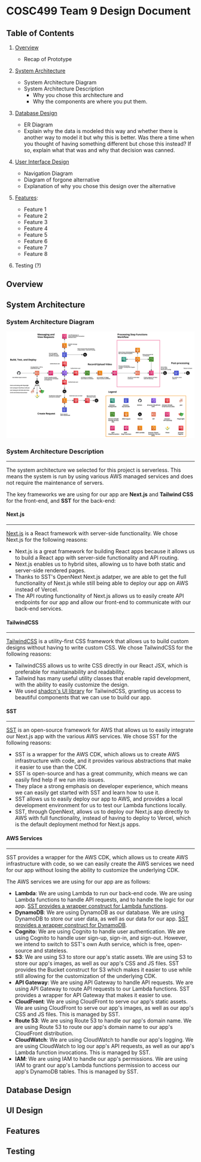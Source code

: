 # COSC499 Team 9 Design Document

## Table of Contents

1. [Overview](#introduction)
    - Recap of Prototype
2. [System Architecture](#system-architecture)
    - System Architecture Diagram
    - System Architecture Description  
        - Why you chose this architecture and
        - Why the components are where you put them.
3. [Database Design](#database-design)
    - ER Diagram
    - Explain why the data is modeled this way and whether there is another way to model it but why this is better. Was there a time when you thought of having something different but chose this instead? If so, explain what that was and why that decision was canned.
4. [User Interface Design](#ui-design)
    - Navigation Diagram
    - Diagram of forgone alternative
    - Explanation of why you chose this design over the alternative
5. [Features](#features):
    - Feature 1
    - Feature 2
    - Feature 3
    - Feature 4
    - Feature 5
    - Feature 6
    - Feature 7
    - Feature 8

6. Testing (?)

## Overview


## System Architecture

### System Architecture Diagram

![System Architecture Diagram](img/system-architecture.png)

### System Architecture Description

------

The system architecture we selected for this project is serverless. This means the system is run by using various AWS managed services and does not require the maintenance of servers. 

The key frameworks we are using for our app are **Next.js** and **Tailwind CSS** for the front-end, and **SST** for the back-end:

#### Next.js

------------------

[Next.js](https://nextjs.org/) is a React framework with server-side functionality. We chose Next.js for the following reasons:
- Next.js is a great framework for building React apps because it allows us to build a React app with server-side functionality and API routing.
- Next.js enables us to hybrid sites, allowing us to have both static and server-side rendered pages.
- Thanks to SST's OpenNext Next.js adatper, we are able to get the full functionality of Next.js while still being able to deploy our app on AWS instead of Vercel.
- The API routing functionality of Next.js allows us to easily create API endpoints for our app and allow our front-end to communicate with our back-end services.

#### TailwindCSS

------------------

[TailwindCSS](https://tailwindcss.com/) is a utility-first CSS framework that allows us to build custom designs without having to write custom CSS. We chose TailwindCSS for the following reasons:
- TailwindCSS allows us to write CSS directly in our React JSX, which is preferable for maintainability and readability.
- Tailwind has many useful utility classes that enable rapid development, with the ability to easily customize the design.
- We used [shadcn's UI library](https://ui.shadcn.com/) for TailwindCSS, granting us access to beautiful components that we can use to build our app.

#### SST

------------------

[SST](https://sst.dev/) is an open-source framework for AWS that allows us to easily integrate our Next.js app with the various AWS services. We chose SST for the following reasons:
- SST is a wrapper for the AWS CDK, which allows us to create AWS infrastructure with code, and it provides various abstractions that make it easier to use than the CDK.
- SST is open-source and has a great community, which means we can easily find help if we run into issues. 
- They place a strong emphasis on developer experience, which means we can easily get started with SST and learn how to use it.
- SST allows us to easily deploy our app to AWS, and provides a local development environment for us to test our Lambda functions locally.
- SST, through OpenNext, allows us to deploy our Next.js app directly to AWS with full functionality, instead of having to deploy to Vercel, which is the default deployment method for Next.js apps.


#### AWS Services

------------------


SST provides a wrapper for the AWS CDK, which allows us to create AWS infrastructure with code, so we can easily create the AWS services we need for our app without losing the ability to customize the underlying CDK.

The AWS services we are using for our app are as follows:
- **Lambda**: We are using Lambda to run our back-end code. We are using Lambda functions to handle API requests, and to handle the logic for our app. [SST provides a wrapper construct for Lambda functions](https://docs.sst.dev/constructs/Function).
- **DynamoDB**: We are using DynamoDB as our database. We are using DynamoDB to store our user data, as well as our data for our app. [SST provides a wrapper construct for DynamoDB](https://docs.sst.dev/constructs/Table).
- **Cognito**: We are using Cognito to handle user authentication. We are using Cognito to handle user sign-up, sign-in, and sign-out. However, we intend to switch to SST's own Auth service, which is free, open-source and stateless.
- **S3**: We are using S3 to store our app's static assets. We are using S3 to store our app's images, as well as our app's CSS and JS files. SST provides the Bucket construct for S3 which makes it easier to use while still allowing for the customization of the underlying CDK.
- **API Gateway**: We are using API Gateway to handle API requests. We are using API Gateway to route API requests to our Lambda functions. SST provides a wrapper for API Gateway that makes it easier to use.
- **CloudFront**: We are using CloudFront to serve our app's static assets. We are using CloudFront to serve our app's images, as well as our app's CSS and JS files. This is managed by SST.
- **Route 53**: We are using Route 53 to handle our app's domain name. We are using Route 53 to route our app's domain name to our app's CloudFront distribution.
- **CloudWatch**: We are using CloudWatch to handle our app's logging. We are using CloudWatch to log our app's API requests, as well as our app's Lambda function invocations. This is managed by SST.
- **IAM**: We are using IAM to handle our app's permissions. We are using IAM to grant our app's Lambda functions permission to access our app's DynamoDB tables. This is managed by SST.


## Database Design


## UI Design


## Features


## Testing

